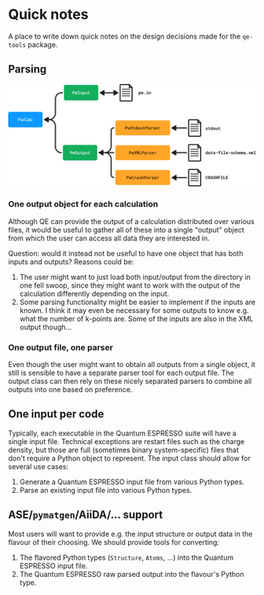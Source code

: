 # Quick notes

A place to write down quick notes on the design decisions made for the `qe-tools` package.

## Parsing

![](img/class_structure.png)

### One output object for each calculation

Although QE can provide the output of a calculation distributed over various files, it would be useful to gather all of these into a single "output" object from which the user can access all data they are interested in.

Question: would it instead not be useful to have one object that has both inputs and outputs? Reasons could be:

1. The user might want to just load both input/output from the directory in one fell swoop, since they might want to work with the output of the calculation differently depending on the input.
2. Some parsing functionality might be easier to implement if the inputs are known.
   I think it may even be necessary for some outputs to know e.g. what the number of k-points are. Some of the inputs are also in the XML output though...

### One output file, one parser

Even though the user might want to obtain all outputs from a single object, it still is sensible to have a separate parser tool for each output file.
The output class can then rely on these nicely separated parsers to combine all outputs into one based on preference.

## One input per code

Typically, each executable in the Quantum ESPRESSO suite will have a single input file.
Technical exceptions are restart files such as the charge density, but those are full (sometimes binary system-specific) files that don't require a Python object to represent.
The input class should allow for several use cases:

1. Generate a Quantum ESPRESSO input file from various Python types.
2. Parse an existing input file into various Python types.

## ASE/`pymatgen`/AiiDA/... support

Most users will want to provide e.g. the input structure or output data in the flavour of their choosing.
We should provide tools for converting:

1. The flavored Python types (`Structure`, `Atoms`, ...) into the Quantum ESPRESSO input file.
2. The Quantum ESPRESSO raw parsed output into the flavour's Python type.
